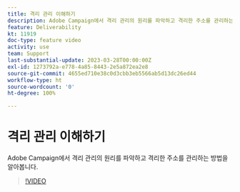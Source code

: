 ```yaml
---
title: 격리 관리 이해하기
description: Adobe Campaign에서 격리 관리의 원리를 파악하고 격리한 주소를 관리하는 방법을 알아봅니다.
feature: Deliverability
kt: 11919
doc-type: feature video
activity: use
team: Support
last-substantial-update: 2023-03-28T00:00:00Z
exl-id: 1273792a-e778-4a85-8443-2e5a872ea2e8
source-git-commit: 4655ed710e38c0d3cbb3eb5566ab5d13dc26ed44
workflow-type: ht
source-wordcount: '0'
ht-degree: 100%

---
```


# 격리 관리 이해하기

Adobe Campaign에서 격리 관리의 원리를 파악하고 격리한 주소를 관리하는 방법을 알아봅니다.

>[!VIDEO](https://video.tv.adobe.com/v/3415818?quality=12&learn=on)
